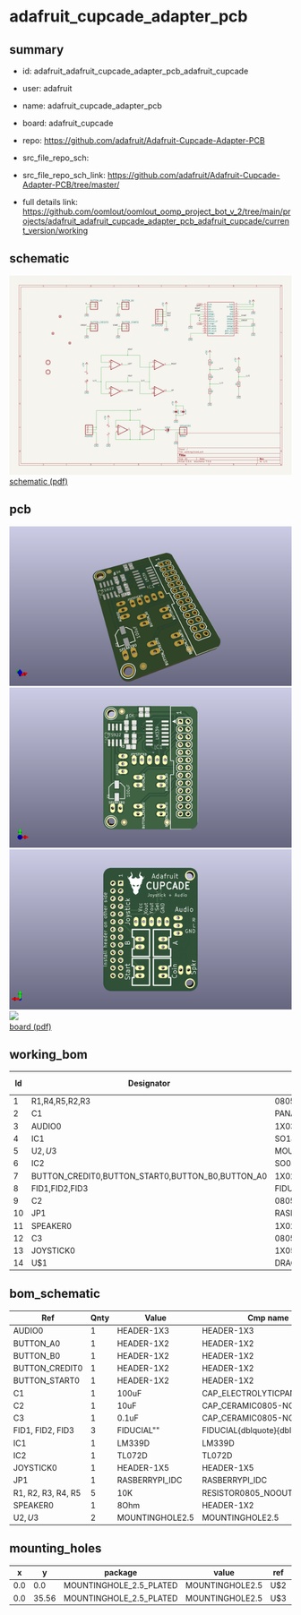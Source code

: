 # adafruit_cupcade_adapter_pcb
 
## summary 
* id: adafruit_adafruit_cupcade_adapter_pcb_adafruit_cupcade
* user: adafruit
* name: adafruit_cupcade_adapter_pcb
* board: adafruit_cupcade
* repo: https://github.com/adafruit/Adafruit-Cupcade-Adapter-PCB



* src_file_repo_sch: 
* src_file_repo_sch_link: https://github.com/adafruit/Adafruit-Cupcade-Adapter-PCB/tree/master/
* full details link: https://github.com/oomlout/oomlout_oomp_project_bot_v_2/tree/main/projects/adafruit_adafruit_cupcade_adapter_pcb_adafruit_cupcade/current_version/working  

## schematic  
![](working_schematic_600.png)  
[schematic (pdf)](working_schematic.pdf) 






















## pcb  
![](working_3d_600.png) 
![](working_3d_front_600.png)  
![](working_3d_back_600.png)  
![](working_600.png)  
[board (pdf)](working.pdf)  

## working_bom
| Id | Designator | Footprint | Quantity | Designation | Supplier and ref |  | None | 
| --- | --- | --- | --- | --- | --- | --- | --- | 
| 1 | R1,R4,R5,R2,R3 | 0805-NO | 5 | 10K |  |  | [''] | 
| 2 | C1 | PANASONIC_C | 1 | 100uF |  |  | [''] | 
| 3 | AUDIO0 | 1X03_OVAL | 1 |  |  |  | [''] | 
| 4 | IC1 | SO14 | 1 | LM339D |  |  | [''] | 
| 5 | U$2,U$3 | MOUNTINGHOLE_2.5_PLATED | 2 | MOUNTINGHOLE2.5 |  |  | [''] | 
| 6 | IC2 | SO08 | 1 | TS922 |  |  | [''] | 
| 7 | BUTTON_CREDIT0,BUTTON_START0,BUTTON_B0,BUTTON_A0 | 1X02_OVAL | 4 |  |  |  | [''] | 
| 8 | FID1,FID2,FID3 | FIDUCIAL_1MM | 3 | FIDUCIAL" |  |  | [''] | 
| 9 | C2 | 0805-NO | 1 | 10uF |  |  | [''] | 
| 10 | JP1 | RASBERRYPI_IDC | 1 |  |  |  | [''] | 
| 11 | SPEAKER0 | 1X02_OVAL | 1 | 8Ohm |  |  | [''] | 
| 12 | C3 | 0805-NO | 1 | 0.1uF |  |  | [''] | 
| 13 | JOYSTICK0 | 1X05_OVAL | 1 |  |  |  | [''] | 
| 14 | U$1 | DRAGON_300MIL | 1 |  |  |  | [''] | 


## bom_schematic
| Ref | Qnty | Value | Cmp name | Footprint | Description | Vendor | DNP | 
| --- | --- | --- | --- | --- | --- | --- | --- | 
| AUDIO0 | 1 | HEADER-1X3 | HEADER-1X3 | working:1X03_OVAL |  |  |  | 
| BUTTON_A0 | 1 | HEADER-1X2 | HEADER-1X2 | working:1X02_OVAL |  |  |  | 
| BUTTON_B0 | 1 | HEADER-1X2 | HEADER-1X2 | working:1X02_OVAL |  |  |  | 
| BUTTON_CREDIT0 | 1 | HEADER-1X2 | HEADER-1X2 | working:1X02_OVAL |  |  |  | 
| BUTTON_START0 | 1 | HEADER-1X2 | HEADER-1X2 | working:1X02_OVAL |  |  |  | 
| C1 | 1 | 100uF | CAP_ELECTROLYTICPANASONIC_C | working:PANASONIC_C |  |  |  | 
| C2 | 1 | 10uF | CAP_CERAMIC0805-NOOUTLINE | working:0805-NO |  |  |  | 
| C3 | 1 | 0.1uF | CAP_CERAMIC0805-NOOUTLINE | working:0805-NO |  |  |  | 
| FID1, FID2, FID3 | 3 | FIDUCIAL"" | FIDUCIAL{dblquote}{dblquote} | working:FIDUCIAL_1MM |  |  |  | 
| IC1 | 1 | LM339D | LM339D | working:SO14 |  |  |  | 
| IC2 | 1 | TL072D | TL072D | working:SO08 |  |  |  | 
| JOYSTICK0 | 1 | HEADER-1X5 | HEADER-1X5 | working:1X05_OVAL |  |  |  | 
| JP1 | 1 | RASBERRYPI_IDC | RASBERRYPI_IDC | working:RASBERRYPI_IDC |  |  |  | 
| R1, R2, R3, R4, R5 | 5 | 10K | RESISTOR0805_NOOUTLINE | working:0805-NO |  |  |  | 
| SPEAKER0 | 1 | 8Ohm | HEADER-1X2 | working:1X02_OVAL |  |  |  | 
| U$2, U$3 | 2 | MOUNTINGHOLE2.5 | MOUNTINGHOLE2.5 | working:MOUNTINGHOLE_2.5_PLATED |  |  |  | 


## mounting_holes
| x | y | package | value | ref | size | 
| --- | --- | --- | --- | --- | --- | 
| 0.0 | 0.0 | MOUNTINGHOLE_2.5_PLATED | MOUNTINGHOLE2.5 | U$2 | m3 | 
| 0.0 | 35.56 | MOUNTINGHOLE_2.5_PLATED | MOUNTINGHOLE2.5 | U$3 | m3 | 


